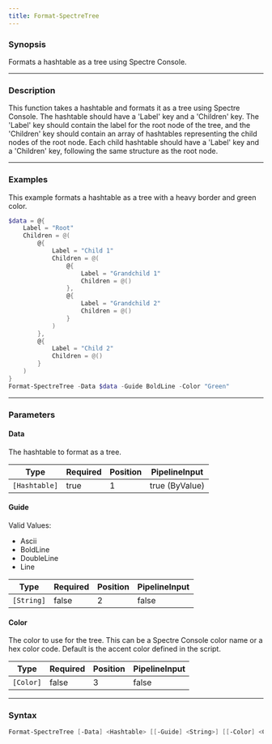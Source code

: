 ```yaml
---
title: Format-SpectreTree
---
```








### Synopsis
Formats a hashtable as a tree using Spectre Console.



---


### Description

This function takes a hashtable and formats it as a tree using Spectre Console. The hashtable should have a 'Label' key and a 'Children' key. The 'Label' key should contain the label for the root node of the tree, and the 'Children' key should contain an array of hashtables representing the child nodes of the root node. Each child hashtable should have a 'Label' key and a 'Children' key, following the same structure as the root node.



---


### Examples
This example formats a hashtable as a tree with a heavy border and green color.

```powershell
$data = @{
    Label = "Root"
    Children = @(
        @{
            Label = "Child 1"
            Children = @(
                @{
                    Label = "Grandchild 1"
                    Children = @()
                },
                @{
                    Label = "Grandchild 2"
                    Children = @()
                }
            )
        },
        @{
            Label = "Child 2"
            Children = @()
        }
    )
}
Format-SpectreTree -Data $data -Guide BoldLine -Color "Green"
```


---


### Parameters
#### **Data**

The hashtable to format as a tree.






|Type         |Required|Position|PipelineInput |
|-------------|--------|--------|--------------|
|`[Hashtable]`|true    |1       |true (ByValue)|



#### **Guide**

Valid Values:

* Ascii
* BoldLine
* DoubleLine
* Line






|Type      |Required|Position|PipelineInput|
|----------|--------|--------|-------------|
|`[String]`|false   |2       |false        |



#### **Color**

The color to use for the tree. This can be a Spectre Console color name or a hex color code. Default is the accent color defined in the script.






|Type     |Required|Position|PipelineInput|
|---------|--------|--------|-------------|
|`[Color]`|false   |3       |false        |





---


### Syntax
```powershell
Format-SpectreTree [-Data] <Hashtable> [[-Guide] <String>] [[-Color] <Color>] [<CommonParameters>]
```
